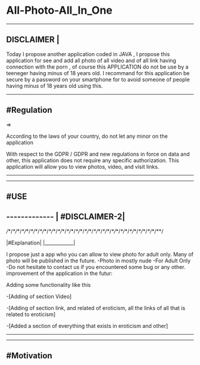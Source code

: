 # All-Photo-All_In_One
---------- 
DISCLAIMER |
---------- 
Today I propose another application coded in JAVA , I propose this application for see and add all photo of all video and of all link having connection with the porn  , of course this APPLICATION do not be use by a teeneger having minus of 18 years old. I recommand for this application be secure by a password on your smartphone for to avoid someone of people having minus of 18 years old using this.

----------
#Regulation
----------
=> 

According to the laws of your country, do not let any minor on the application

With respect to the GDPR / GDPR and new regulations in force on data and other, this application does not require any specific authorization.
This application will allow you to view photos, video, and visit links.



_______________________________________________________________________________________________________________________________________
------
#USE
------

-------------             |
#DISCLAIMER-2|
-------------

*/*\*/*\*/*\*/*\*/*\*/*\*/*\*/*\*/*\*/*\*/*\*/*\*/*\*/*\*/*\*/*\*/*\*/*\*/*\*/*\*/*\*/*\*/*\*/*\*/*\*/*\*/*\*/*\*/*\*/*\*/*\*/*\*/*\*/*\*/

|#Explanation|
|____________|

I propose just a app who you can allow to view photo for adult only. Many of photo will be published in the future.
-Photo in mostly nude
-For Adult Only
-Do not hesitate to contact us if you encountered some bug or any other.
improvement of the application in the futur:

Adding some functionality like this



-[Adding of section Video]

-[Adding of section link, and related of eroticism, all the links of all that is related to eroticism]

-[Added a section of everything that exists in eroticism and other]



----------------------------------------------------------------------------------------------------------------------------------------

-----------
#Motivation
-----------

































